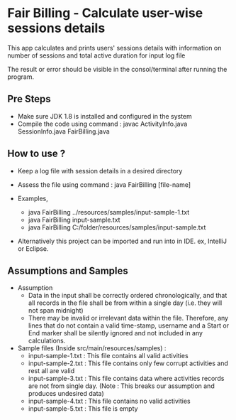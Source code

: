 # Fair Billing - Calculate user-wise sessions details

This app calculates and prints users' sessions details with information on number of sessions and total active duration for input log file

The result or error should be visible in the consol/terminal after running the program.

Pre Steps
------------
- Make sure JDK 1.8 is installed and configured in the system
- Compile the code using command : javac ActivityInfo.java SessionInfo.java FairBilling.java

How to use ?
------------
- Keep a log file with session details in a desired directory
- Assess the file using command : java FairBilling [file-name]
- Examples,
  - java FairBilling ../resources/samples/input-sample-1.txt
  - java FairBilling input-sample.txt
  - java FairBilling C:/folder/resources/samples/input-sample.txt
  

- Alternatively this project can be imported and run into in IDE. ex, IntelliJ or Eclipse.

Assumptions and Samples
------------
- Assumption
  - Data in the input shall be correctly ordered chronologically, and that all records 
    in the file shall be from within a single day (i.e. they will
  not span midnight)
  - There may be invalid or irrelevant data within the file. Therefore, any lines
    that do not contain a valid time-stamp, username and a Start or End marker shall 
    be silently ignored and not included in any calculations.
- Sample files (Inside src/main/resources/samples) : 
  - input-sample-1.txt : This file contains all valid activities
  - input-sample-2.txt : This file contains only few corrupt activities and rest all are valid
  - input-sample-3.txt : This file contains data where activities records are not from single day. (Note : This breaks our assumption and produces undesired data)
  - input-sample-4.txt : This file contains no valid activities
  - input-sample-5.txt : This file is empty 